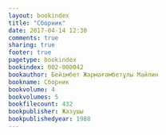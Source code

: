 ```yaml
---
layout: bookindex
title: "Сборник"
date: 2017-04-14 12:30
comments: true
sharing: true
footer: true
pagetype: bookindex
bookindex: 002-000042
bookauthor: Бейімбет Жармағамбетұлы Майлин
bookname: Сборник
bookvolume: 4
bookvolumes: 5
bookfilecount: 432
bookpublisher: Жазушы
bookpublishedyear: 1988
---
```


